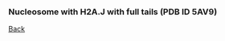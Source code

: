 ### Nucleosome with H2A.J with full tails (PDB ID 5AV9)
[Back](https://intbio.github.io/2023_Kosarim_H2A.J)

<html lang="en">
  <head>
    <meta charset="utf-8">
    <style>
      .slidecontainer {
        width: 100%;
      }

      .slider {
        -webkit-appearance: none;
        width: 100%;
        height: 10px;
        background: #d3d3d3;
        outline: none;
        opacity: 0.7;
        -webkit-transition: .2s;
        transition: opacity .2s;
      }

      .slider:hover {
        opacity: 1;
      }

      .slider::-webkit-slider-thumb {
        -webkit-appearance: none;
        appearance: none;
        width: 15px;
        height: 15px;
        background: #222222;
        cursor: pointer;
      }

      .slider::-moz-range-thumb {
        width: 25px;
        height: 25px;
        background: #4CAF50;
        cursor: pointer;
      }

    </style>
  </head>

  <body>
<script src="https://d3js.org/d3.v4.js"></script>
<script src="https://unpkg.com/ngl@2.0.0-dev.35/dist/ngl.js"></script>
<script src="https://code.jquery.com/jquery-3.5.1.min.js" integrity="sha256-9/aliU8dGd2tb6OSsuzixeV4y/faTqgFtohetphbbj0=" crossorigin="anonymous"></script>
<script>
  var pdb="trj/nucl_H2AJ_for_web.pdb"
  var xtc="trj/nucl_H2AJ_for_web.xtc"
  //var csvfile="dat/1aoi_ntm_dist_unwrap.csv"
  var trjstep = 10;
  $(document).ready(function() {
    window.stage = new NGL.Stage("viewport0", {
      backgroundColor: "#FFFFFF"
    });
    window.stage.loadFile(pdb).then(function(nucl) {
      var aspectRatio = 2;
      var radius = 1.5;
      var radiusScale = 4;


      var hyper_scheme = NGL.ColormakerRegistry.addSelectionScheme([
        ["orange", ".CA"],
        ["blue", "_N"],
        ["red", "_O"],
        ["grey", "*"]
      ], "DA");
     var residues = NGL.ColormakerRegistry.addSelectionScheme([
        ["blue", "40 and ARG"],
	["lightcyan", "42 and ARG"],
	["cyan", "49 and ARG"],
        ["green", "41 and TYR"],
	["pink", "39 and HIS"],
        ["white", "*"]
      ], "protein");
      
      var shape = new NGL.Shape( "Axes" );
			shape.addArrow( [ 0, 0, -35 ], [ 0, 0, 35 ], [ 0.04, 0.8, 0.03 ], 2.0 );
      shape.addArrow( [ -58, 0, 0 ], [ 58, 0, 0 ], [ 0.8,0.06 ,0.102  ], 2.0 );
      shape.addArrow( [ 0, -55, 0 ], [ 0, 55, 0 ], [ 0.3, 0.3, 0.3 ], 2.0 );
      window.axes = stage.addComponentFromObject( shape );
      window.axes.addRepresentation( "buffer" );
      window.axes.autoView();
      window.axes.setVisibility(false);
      stage.animationControls.rotate([ 0, 1, 0, 0 ],0);
	  stage.setParameters({cameraType: "orthographic"});

      

      window.arg_lys_selection = nucl.addRepresentation('hyperball', {
        "sele": "(ARG or LYS) and not _H",
        color: hyper_scheme,
        radius: 3.5
      });
      window.arg_lys_selection.setVisibility(false);
      
      window.dna_latch_selection = nucl.addRepresentation('hyperball', {
        "sele": "39-49 and (:A or :E) and not _H",
        color: residues,
        radius: 3.5
      });
      window.dna_latch_selection.setVisibility(false);
      
      //H3 39-49 - назвать H3 39-49 DNA latch

      window.replaced_AA_selection = nucl.addRepresentation('hyperball', {
        "sele": "(10,16,40,99,123,124,126,128) and (:C or :G) and not _H",
        color: hyper_scheme,
        radius: 3.5
      });
      window.replaced_AA_selection.setVisibility(false);

      window.PSER_selection = nucl.addRepresentation('hyperball', {
        "sele": "PSER and not _H",
        color: hyper_scheme,
        radius: 3.5
      });
      window.PSER_selection.setVisibility(false);


      nucl.addRepresentation('cartoon', {
        "sele": ":A :E",
        "color": 0x020AED,
        "aspectRatio": aspectRatio,
        'radiusScale': radiusScale,
        'radiusType': 'sstruc',
        "capped": true,
        'subdiv': 10,
        'diffuseInterior': false,
        'useInteriorColor': false
      });
      nucl.addRepresentation('cartoon', {
        "sele": ":B :F",
        "color": "green",
        "aspectRatio": aspectRatio,
        'radiusScale': radiusScale,
        'radiusType': 'sstruc',
        "capped": true,
        'subdiv': 10,
        'diffuseInterior': false,
        'useInteriorColor': false
      });
      nucl.addRepresentation('cartoon', {
        "sele": ":C :G",
        "color": 0xE0F705,
        "aspectRatio": aspectRatio,
        'radiusScale': radiusScale,
        'radiusType': 'sstruc',
        "capped": true,
        'subdiv': 10,
        'diffuseInterior': false,
        'useInteriorColor': false
      });
      nucl.addRepresentation('cartoon', {
        "sele": ":D :H",
        "color": 0xCE0000,
        "aspectRatio": aspectRatio,
        'radiusScale': radiusScale,
        'radiusType': 'sstruc',
        "capped": true,
        'subdiv': 10,
        'diffuseInterior': false,
        'useInteriorColor': false
      });
      nucl.addRepresentation('spacefill', {
        "sele": ":I and -72 and .C1'",
        "color": "steelblue",
        "radius":5,
        'diffuseInterior': false,
        'useInteriorColor': false
      });
      nucl.addRepresentation('spacefill', {
        "sele": ":J and -73 and .C1'",
        "color": "orange",
        "radius":5,
        'diffuseInterior': false,
        'useInteriorColor': false
      });
      window.nucl_cartoon = nucl.addRepresentation('cartoon', {
        "sele": "nucleic",
        "color": 'grey',
        "aspectRatio": aspectRatio,
        "radius": radius,
        "radiusSegments": 1,
        "capped": 0
      });
      window.nucl_base = nucl.addRepresentation('base', {
        "sele": "nucleic",
        "color": 'grey'
      });

      NGL.autoLoad(xtc).then(function(frames) {
        nucl.addTrajectory(frames);
        window.traj = nucl.trajList[0].trajectory;
        var player = new NGL.TrajectoryPlayer(window.traj, {
          start: 0,
          timeout: 1,
          mode: "once",
          interpolateType: "spline",
          step: 1,
          interpolateStep: 5
        });
        window.traj.signals.frameChanged.add(function() {
          var fnum = window.traj.currentFrame;
          $('#myRange')[0].value = fnum;
          $("#frame_counter")[0].innerHTML = (fnum * trjstep).toFixed(2);
          tooltipLine.attr('stroke', 'black')
            .attr('x1', x(fnum))
            .attr('x2', x(fnum))
            .attr('y1', 0)
            .attr('y2', height);
        });



        //window.player.play();
        $('#myRange')[0].setAttribute('max', window.traj.frames.length - 1)

      });
      nucl.autoView();

    });
    

    var slider = document.getElementById("myRange");
    var output = document.getElementById("frame_counter");
    output.innerHTML = slider.value;
    window.slider = slider;

    slider.oninput = function() {
      //output.innerHTML = (this.value*trjstep).toFixed(2);
      window.traj.player.pause();
      window.traj.setFrame(this.value);
      //tooltipLine.attr('stroke', 'black')
      //  .attr('x1', x(this.value))
      //  .attr('x2', x(this.value))
      //  .attr('y1', 0)
      //  .attr('y2', height);
    }


    $('input[type=checkbox][name=ref_str_check]').on('change', toggle_reference_structure);
    $('input[type=checkbox][name=arg_lys_check]').on('change', toggle_lys_arg_visibility);
    $('input[type=checkbox][name=latch_check]').on('change', toggle_latch_visibility);
    $('input[type=checkbox][name=highlight_DA_check]').on('change', toggle_DA_highlight);
    $('input[type=checkbox][name=ortho_check]').on('change', toggle_orthographic);
    $('input[type=checkbox][name=axes_check]').on('change', toggle_axes_visibility);
    $('input[type=checkbox][name=replaced_AA_check]').on('change', toggle_replaced_AA_visibility);
    $('input[type=checkbox][name=PSER_check]').on('change', toggle_PSER_visibility);
    


    function load_reference_structure() {
      window.ref_str_mol = window.stage.loadFile(pdb).then(function(nucl) {
        window.ref_str_mol = nucl;
        window.ref_str_repr_prot = nucl.addRepresentation('cartoon', {
          "sele": 'protein',
          "color": '#29d6d9',
          "aspectRatio": 2,
          'radiusScale': 4.1,
          'radiusType': 'sstruc',
          "aspectRatio": 2,
          "radiusSegments": 1,
          "capped": 0

        });
        window.ref_str_repr_nucl = nucl.addRepresentation('cartoon', {
          "sele": 'nucleic',
          "color": '#29d6d9',
          "aspectRatio": 2,
          "radius": 1.51,
          "radiusSegments": 1,
          "capped": 0
        });
        window.ref_str_repr_base = nucl.addRepresentation('base', {
          "sele": 'nucleic',
          "color": '#29d6d9'
        });
      })
    }

    function toggle_reference_structure() {
      var state = $(this).is(":checked");
      if (typeof window.ref_str_repr_prot == "undefined") {
        load_reference_structure();

      } else {
        window.ref_str_repr_prot.setVisibility(state);
        window.ref_str_repr_nucl.setVisibility(state);
        window.ref_str_repr_base.setVisibility(state)
      }


    }

    function toggle_DA_highlight() {
      var state = $(this).is(":checked");
      if (state === false) {
        window.nucl_cartoon.setColor('grey')
        window.nucl_base.setColor('grey')
      } else {
        var scheme = NGL.ColormakerRegistry.addSelectionScheme([
          ["pink", "DA"],
          ["grey", "*"]
        ], "DA");
        window.nucl_cartoon.setColor(scheme)
        window.nucl_base.setColor(scheme)

      }
    }

    function toggle_lys_arg_visibility() {
      var state = $(this).is(":checked");
      window.arg_lys_selection.setVisibility(state);
    }
    function toggle_latch_visibility() {
      var state = $(this).is(":checked");
      window.dna_latch_selection.setVisibility(state);
    }

    function toggle_replaced_AA_visibility() {
      var state = $(this).is(":checked");
      window.replaced_AA_selection.setVisibility(state);
    }

    function toggle_PSER_visibility() {
      var state = $(this).is(":checked");
      window.PSER_selection.setVisibility(state);
    }
    
    function toggle_axes_visibility() {
      var state = $(this).is(":checked");
      window.axes.setVisibility(state);
    }
    
    function toggle_orthographic() {
      var state = $(this).is(":checked");
      if ($(this).is(":checked")){
      	window.stage.setParameters({cameraType: "orthographic"})
        } else {
        window.stage.setParameters({cameraType: "perspective"})
        }
    }

    var margin = {
        top: 10,
        right: 30,
        bottom: 40,
        left: 60
      },
      width = 800 - margin.left - margin.right,
      height = 200 - margin.top - margin.bottom;

    // append the svg object to the body of the page
    var svg = d3.select("#my_dataviz")
      .append("svg")
      .attr("width", width + margin.left + margin.right)
      .attr("height", height + margin.top + margin.bottom)
      .append("g")
      .attr("transform",
        "translate(" + margin.left + "," + margin.top + ")");
    const tooltipLine = svg.append('line');
    var x = d3.scaleLinear();
    var y = d3.scaleLinear();

})

</script>
    <br>
    <p style="color:#020AED;font-size:22px;font-family:verdana;font-weight: bold;text-shadow: -1px 0 black, 0 1px black, 1px 0 black, 0 -1px black;display: inline">H3</p>
    <p style="color:#009933;font-size:22px;font-family:verdana;font-weight: bold;text-shadow: -1px 0 black, 0 1px black, 1px 0 black, 0 -1px black;display: inline">H4</p>
    <p style="color:#E0F705;font-size:22px;font-family:verdana;font-weight: bold;text-shadow: -1px 0 black, 0 1px black, 1px 0 black, 0 -1px black;display: inline">H2A</p>
    <p style="color:#CE0000;font-size:22px;font-family:verdana;font-weight: bold;text-shadow: -1px 0 black, 0 1px black, 1px 0 black, 0 -1px black;display: inline">H2B</p>
    <p style="color:#808080;font-size:22px;font-family:verdana;font-weight: bold;text-shadow: -1px 0 black, 0 1px black, 1px 0 black, 0 -1px black;display: inline">DNA</p>
    <br>
    <input class="form-check-input " type="checkbox" name="ref_str_check" value="" id="ref_str_check">
    <label class="form-check-label " for="ref_str_check">
      Show starting state
    </label>
    
    <input class="form-check-input " type="checkbox" name="ortho_check" value="" id="ortho_check" checked="true">
    <label class="form-check-label " for="ortho_check">
      Orthographic
    </label>
    
    <input class="form-check-input " type="checkbox" name="axes_check" value="" id="axes_check">
    <label class="form-check-label " for="ortho_check">
      Show axes
    </label>
    
    //<br>
    //<input class="form-check-input " type="checkbox" name="arg_lys_check" value="" id="arg_lys_check">
    //<label class="form-check-label " for="arg_lys_check">
    //  Show ARG LYS
    //</label>
    
    //<input class="form-check-input " type="checkbox" name="latch_check" value="" id="latch_check">
    //<label class="form-check-label " for="latch_check">
      //Show H3 39-49 DNA latch
    //</label>

    <br>
    <input class="form-check-input " type="checkbox" name="replaced_AA_check" value="" id="replaced_AA_check">
    <label class="form-check-label " for="replaced_AA_check">
      Show H2A.J replacements
    </label>

    <input class="form-check-input " type="checkbox" name="PSER_check" value="" id="PSER_check">
    <label class="form-check-label " for="PSER_check">
      Show PSER
    </label>
        
    <input class="form-check-input " type="checkbox" name="highlight_DA_check" value="" id="highlight_DA_check">
    <label class="form-check-label " for="highlight_DA_check">
      Highlight ADE
    </label>


    <div id="viewport0" style="height:500px; border: thin solid black"></div>
    <div class="slidecontainer">
      <button type="submit" class="btn" name="play_button" data-toggle="button" id='play' onclick='window.traj.player.play();'>Play</button>
      <button type="submit" class="btn" name="play_button" data-toggle="button" id='pause' onclick='window.traj.player.pause();'>Pause</button>
      <input type="range" min="0" max="100" value="0" class="slider" id="myRange">
      <p>Time: <span id="frame_counter"></span> ns</p>



  </body>
</html>

